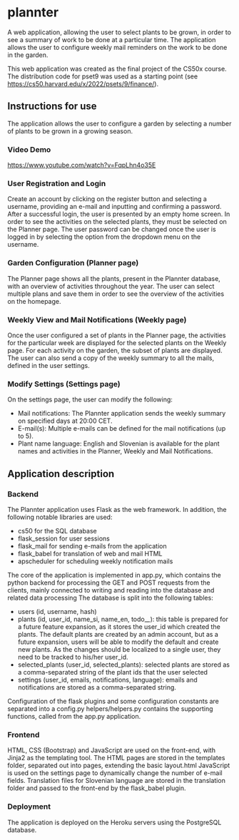 # plannter

A web application, allowing the user to select plants to be grown, in order to see a summary of work to be done at a particular time. The application allows the user to configure weekly mail reminders on the work to be done in the garden.

This web application was created as the final project of the CS50x course. The distribution code for pset9 was used as a starting point (see https://cs50.harvard.edu/x/2022/psets/9/finance/).

## Instructions for use

The application allows the user to configure a garden by selecting a number of plants to be grown in a growing season.

### Video Demo
https://www.youtube.com/watch?v=FqpLhn4o35E

### User Registration and Login
Create an account by clicking on the register button and selecting a username, providing an e-mail and inputting and confirming a password. After a successful login, the user is presented by an empty home screen. In order to see the activities on the selected plants, they must be selected on the Planner page.
The user password can be changed once the user is logged in by selecting the option from the dropdown menu on the username.

### Garden Configuration (Planner page)
The Planner page shows all the plants, present in the Plannter database, with an overview of activities throughout the year. The user can select multiple plans and save them in order to see the overview of the activities on the homepage.

### Weekly View and Mail Notifications (Weekly page)
Once the user configured a set of plants in the Planner page, the activities for the particular week are displayed for the selected plants on the Weekly page. For each activity on the garden, the subset of plants are displayed. The user can also send a copy of the weekly summary to all the mails, defined in the user settings.

### Modify Settings (Settings page)
On the settings page, the user can modify the following:
- Mail notifications: The Plannter application sends the weekly summary on specified days at 20:00 CET.
- E-mail(s): Multiple e-mails can be defined for the mail notifications (up to 5).
- Plant name language: English and Slovenian is available for the plant names and activities in the Planner, Weekly and Mail Notifications.

## Application description

### Backend
The Plannter application uses Flask as the web framework. In addition, the following notable libraries are used:
- cs50 for the SQL database
- flask_session for user sessions
- flask_mail for sending e-mails from the application
- flask_babel for translation of web and mail HTML
- apscheduler for scheduling weekly notification mails

The core of the application is implemented in app.py, which contains the python backend for processing the GET and POST requests from the clients, mainly connected to writing and reading into the database and related data processing
The database is split into the following tables:
- users (id, username, hash)
- plants (id, user_id, name_si, name_en, todo_*_*): this table is prepared for a future feature expansion, as it stores the user_id which created the plants. The default plants are created by an admin account, but as a future expansion, users will be able to modify the default and create new plants. As the changes should be localized to a single user, they need to be tracked to his/her user_id.
- selected_plants (user_id, selected_plants): selected plants are stored as a comma-separated string of the plant ids that the user selected
- settings (user_id, emails, notifications, language): emails and notifications are stored as a comma-separated string.

Configuration of the flask plugins and some configuration constants are separated into a config.py
helpers/helpers.py contains the supporting functions, called from the app.py application.

### Frontend
HTML, CSS (Bootstrap) and JavaScript are used on the front-end, with Jinja2 as the templating tool.
The HTML pages are stored in the templates folder, separated out into pages, extending the basic layout.html
JavaScript is used on the settings page to dynamically change the number of e-mail fields.
Translation files for Slovenian language are stored in the translation folder and passed to the front-end by the flask_babel plugin.

### Deployment
The application is deployed on the Heroku servers using the PostgreSQL database.

